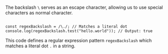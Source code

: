 The backslash `\` serves as an escape character,
allowing us to use special characters
as normal character.

<codeblock language="javascript" type="lesson">
<code>
const regexBackslash = /\./; // Matches a literal dot
console.log(regexBackslash.test("hello.world")); // Output: true
</code>
</codeblock>

This code defines a regular expression pattern `regexBackslash` which matches a literal dot `.` in a string.
